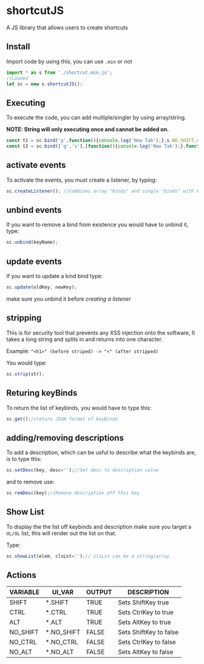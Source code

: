 # shortcutJS
A JS library that allows users to create shortcuts

## Install
Import code by using this, you can use `.min` or not
```js
import * as s from './shortcut.min.js';
//Loaded
let sc = new s.shortcutJS();
```
## Executing
To execute the code, you can add multiple/singler by using array/string. 

**NOTE: String will only executing once and cannot be added on.**

```js
const t1 = sc.bind('g',function(){console.log('New Tab');},s.NO_SHIFT,s.CTRL, S.NO_ALT); //Loads an event with the key of "g"+ctrlKey
const t2 = sc.bind(['g','s'],[function(){console.log('New Tab');},function(){console.log("Saved")}],[s.NO_SHIFT, s.NO_SHIFT],[s.CTRL, s.CTRL], [s.NO_ALT, s.NO_ALT]); //Loads multiple events of key of "g"+ctrlKey and "s"+ctrlKey
```

## activate events
To activate the events, you must create a listener, by typing:
```js
sc.createListener(); //Combines array "binds" and single "binds" with key events
```

## unbind events
If you want to remove a bind from existence you would have to unbind it, type:
```js
sc.unbind(keyName);
```
## update events
If you want to update a kind bind type:
```js
sc.update(oldKey, newKey);
```

make sure you unbind it before _creating a listener_

## stripping
This is for security tool that prevents any XSS injection onto the software, It takes a long string and splits in and returns into one character.

Example:
`"<h1>" (before striped) -> "<" (after stripped)`

You would type:
```js
sc.strip(str);
```

## Returing keyBinds
To return the list of keybinds, you would have to type this:
```js
sc.get();//return JSON format of keyBinds
```

## adding/removing descriptions
To add a description, which can be usful to describe what the keybinds are, is to type this:
```js
sc.setDesc(key, desc='');//Set desc to description value
```
and to remove use:
```js
sc.remDesc(key);//Remove description off this key
```

## Show List
To display the the list off keybinds and description make sure you target a `UL/OL` list, this will render out the list on that.

Type:
```js
sc.showList(elem, clsLst='');// clsLst can be a string/array
```

## Actions
| VARIABLE | UI_VAR | OUTPUT | DESCRIPTION |
| -------- | ------ | ------ | ----------- |
| SHIFT    | *.SHIFT | TRUE | Sets ShiftKey true |
| CTRL     | *.CTRL | TRUE | Sets CtrlKey to true |
| ALT      | *.ALT  | TRUE | Sets AltKey to true |
| NO_SHIFT | *.NO_SHIFT | FALSE | Sets ShiftKey to false |
| NO_CTRL  | *.NO_CTRL | FALSE | Sets CtrlKey to false |
| NO_ALT   | *.NO_ALT  | FALSE | Sets AltKey to false |
